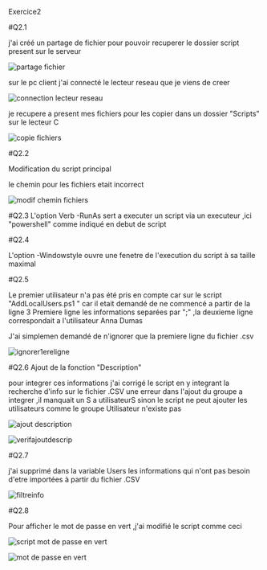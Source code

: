 Exercice2 

#Q2.1

j'ai créé un partage de fichier pour pouvoir recuperer le dossier script present sur le serveur 

![partage fichier](https://github.com/user-attachments/assets/a816ada5-c206-4356-9a09-a7630f439674)

sur le pc client j'ai connecté le lecteur reseau que je viens de creer 

![connection lecteur reseau](https://github.com/user-attachments/assets/a88670d8-6d64-423a-ba96-2b0473fae725)

je recupere a present mes fichiers pour les copier dans un dossier "Scripts" sur le lecteur C

![copie fichiers](https://github.com/user-attachments/assets/3070c222-8bcb-4273-9094-529b1235969a)

#Q2.2

Modification du script principal 

le chemin pour les fichiers etait incorrect 

![modif chemin fichiers](https://github.com/user-attachments/assets/4695590d-2edb-4d85-b24a-44ce26ab46fb)

#Q2.3
L'option Verb -RunAs  sert a executer  un script via un executeur  ,ici  "powershell" comme indiqué en debut de script 

#Q2.4

L'option -Windowstyle ouvre une fenetre de l'execution du script  à sa taille maximal 

#Q2.5

Le premier utilisateur n'a pas été pris en compte car sur le script "AddLocalUsers.ps1 " car il etait demandé de ne commencé a partir de la ligne 3 
Premiere ligne les informations separées par ";"  ,la deuxieme ligne correspondait a l'utilisateur Anna Dumas 

J'ai simplemen demandé de n'ignorer que la premiere ligne du fichier .csv 

![ignorer1ereligne](https://github.com/user-attachments/assets/baccf020-a446-4678-a052-8b908ef48fee)

#Q2.6 
Ajout de la fonction "Description" 

pour integrer ces informations  j'ai corrigé le script en y integrant la recherche d'info sur le fichier .CSV 
une erreur dans l'ajout du groupe a integrer   ,il manquait un S a utilisateurS sinon le script ne peut ajouter les utilisateurs comme le groupe Utilisateur n'existe pas 


![ajout description](https://github.com/user-attachments/assets/819e6025-08ae-488b-9b53-f4b2a2c59fb0)


![verifajoutdescrip](https://github.com/user-attachments/assets/d5b7682f-7f37-4192-a81e-c017abfd16f9)


#Q2.7

j'ai supprimé dans la variable Users les informations qui n'ont pas besoin d'etre importées à partir du fichier .CSV 

![filtreinfo](https://github.com/user-attachments/assets/9a8d0d77-7825-4723-94ba-029c0f07745b)

#Q2.8

Pour afficher le mot de passe en vert ,j'ai modifié le script comme ceci 

![script mot de passe en vert](https://github.com/user-attachments/assets/8abb69d9-6fbe-43df-b866-2e03d52945ac)

![mot de passe en vert](https://github.com/user-attachments/assets/28f57c69-8d31-49e0-9537-15129a40fbc8)
















